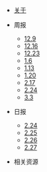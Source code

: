 * [关于](./README.md)

* 周报

  * [12.9](./docs/week/1209.md)
  * [12.16](./docs/week/1216.md)
  * [12.23](./docs/week/1223.md)
  * [1.6](./docs/week/0106.md)
  * [1.13](./docs/week/0113.md)
  * [1.20](./docs/week/0120.md)
  * [2.17](./docs/week/0217.md)
  * [2.24](./docs/week/0224.md)
  * [3.3](./docs/week/0303.md)

* 日报

  * [2.24](./docs/day/0224.md)
  * [2.25](./docs/day/0225.md)
  * [2.26](./docs/day/0226.md)
  * [2.27](./docs/day/0227.md)

* 相关资源